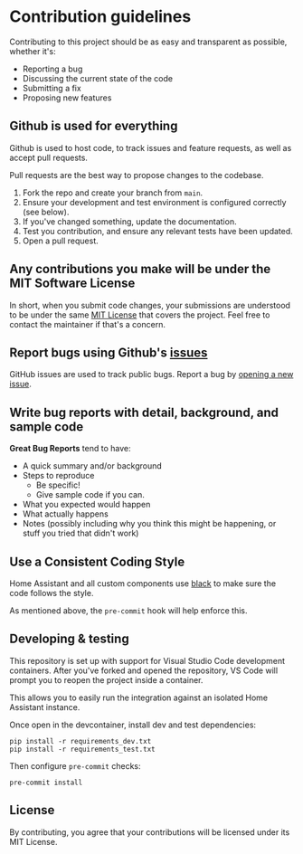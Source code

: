 # Contribution guidelines

Contributing to this project should be as easy and transparent as possible, whether it's:

- Reporting a bug
- Discussing the current state of the code
- Submitting a fix
- Proposing new features

## Github is used for everything

Github is used to host code, to track issues and feature requests, as well as accept pull requests.

Pull requests are the best way to propose changes to the codebase.

1. Fork the repo and create your branch from `main`.
2. Ensure your development and test environment is configured correctly (see below).
3. If you've changed something, update the documentation.
4. Test you contribution, and ensure any relevant tests have been updated.
5. Open a pull request.

## Any contributions you make will be under the MIT Software License

In short, when you submit code changes, your submissions are understood to be under the same [MIT License](http://choosealicense.com/licenses/mit/) that covers the project. Feel free to contact the maintainer if that's a concern.

## Report bugs using Github's [issues](../../issues)

GitHub issues are used to track public bugs.
Report a bug by [opening a new issue](../../issues/new/choose).

## Write bug reports with detail, background, and sample code

**Great Bug Reports** tend to have:

- A quick summary and/or background
- Steps to reproduce
  - Be specific!
  - Give sample code if you can.
- What you expected would happen
- What actually happens
- Notes (possibly including why you think this might be happening, or stuff you tried that didn't work)

## Use a Consistent Coding Style

Home Assistant and all custom components use [black](https://github.com/ambv/black) to make sure the code follows the style.

As mentioned above, the `pre-commit` hook will help enforce this.

## Developing & testing

This repository is set up with support for Visual Studio Code development containers. After you've forked and opened the repository, VS Code will prompt you to reopen the project inside a container.

This allows you to easily run the integration against an isolated Home Assistant instance.

Once open in the devcontainer, install dev and test dependencies:

```
pip install -r requirements_dev.txt
pip install -r requirements_test.txt
```

Then configure `pre-commit` checks:

```
pre-commit install
```

## License

By contributing, you agree that your contributions will be licensed under its MIT License.
